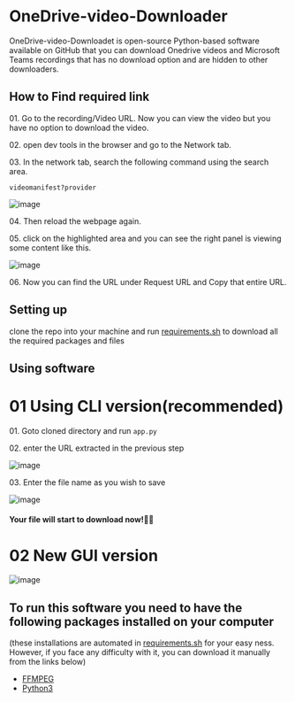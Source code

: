<h1>OneDrive-video-Downloader</h1>

<p>OneDrive-video-Downloadet is open-source Python-based software available on GitHub that you can download Onedrive videos and Microsoft Teams recordings that has no download option and are hidden to other downloaders.</p>

<h2>How to Find required link</h2>


<p>01. Go to the recording/Video URL. Now you can view the video but you have no option to download the video.</p>
<p>02. open dev tools in the browser and go to the Network tab.</p>
<p>03. In the network tab, search the following command using the search area.

<code>videomanifest?provider</code></p>
![image](https://github.com/virajray/OneDrive-video-Downloader/assets/36956604/1444d28f-e3a0-4ada-9e40-96c13a4ddeff)


<p>04. Then reload the webpage again.</p>

<p>05. click on the highlighted area and you can see the right panel is viewing some content like this.</p>

![image](https://github.com/virajray/OneDrive-video-Downloader/assets/36956604/f74d6edf-2374-4aba-a5f9-cd88b9f08edf)



<p>06. Now you can find the URL under Request URL and Copy that entire URL.</p>

<h2>Setting up</h2>
<p>clone the repo into your machine and run <a href="requirements.sh">requirements.sh</a> to download all the required packages and files</p>

<h2>Using software</h2>

<h1>01 Using CLI version(recommended)</h1>

<p>01. Goto cloned directory and run <code>app.py</code></p>
<p>02. enter the URL extracted in the previous step </p>

![image](https://github.com/virajray/OneDrive-video-Downloader/assets/36956604/0aea34c5-7506-4db2-9d05-dc18e38a77e8)

<p>03. Enter the file name as you wish to save</p>

![image](https://github.com/virajray/OneDrive-video-Downloader/assets/36956604/e36457b7-925d-483e-92ed-1c1dae0322a5)

<h4>Your file will start to download now!🎉✨</h4>

<h1>02 New GUI version</h1>

![image](https://github.com/virajray/OneDrive-video-Downloader/assets/36956604/8874d864-b124-4380-824b-ebbb03f5118a)


<h2>To run this software you need to have the following packages installed on your computer</h2>
(these installations are automated in <a href="requirements.sh">requirements.sh</a> for your easy ness. However, if you face any difficulty with it, you can download it manually from the links below)
<ul>
<li><a href="https://www.ffmpeg.org/download.html">FFMPEG</a></li>
<li><a href="https://www.python.org/downloads/release/python-3120/">Python3</a></li>
</ul>
